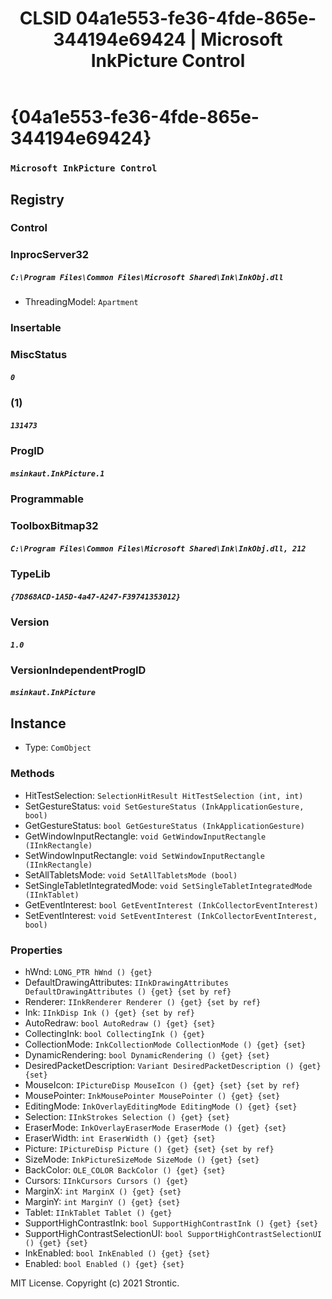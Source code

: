 ﻿---
title: "CLSID 04a1e553-fe36-4fde-865e-344194e69424 | Microsoft InkPicture Control"
excerpt: What is COM-Object CLSID 04a1e553-fe36-4fde-865e-344194e69424?
---

# {04a1e553-fe36-4fde-865e-344194e69424}

### `Microsoft InkPicture Control`

## Registry


### Control


### InprocServer32

##### `C:\Program Files\Common Files\Microsoft Shared\Ink\InkObj.dll`
* ThreadingModel: `Apartment`

### Insertable


### MiscStatus

##### `0`

### (1)

##### `131473`

### ProgID

##### `msinkaut.InkPicture.1`

### Programmable


### ToolboxBitmap32

##### `C:\Program Files\Common Files\Microsoft Shared\Ink\InkObj.dll, 212`

### TypeLib

##### `{7D868ACD-1A5D-4a47-A247-F39741353012}`

### Version

##### `1.0`

### VersionIndependentProgID

##### `msinkaut.InkPicture`

## Instance

* Type: `ComObject`

### Methods

* HitTestSelection: `SelectionHitResult HitTestSelection (int, int)`
* SetGestureStatus: `void SetGestureStatus (InkApplicationGesture, bool)`
* GetGestureStatus: `bool GetGestureStatus (InkApplicationGesture)`
* GetWindowInputRectangle: `void GetWindowInputRectangle (IInkRectangle)`
* SetWindowInputRectangle: `void SetWindowInputRectangle (IInkRectangle)`
* SetAllTabletsMode: `void SetAllTabletsMode (bool)`
* SetSingleTabletIntegratedMode: `void SetSingleTabletIntegratedMode (IInkTablet)`
* GetEventInterest: `bool GetEventInterest (InkCollectorEventInterest)`
* SetEventInterest: `void SetEventInterest (InkCollectorEventInterest, bool)`

### Properties

* hWnd: `LONG_PTR hWnd () {get} `
* DefaultDrawingAttributes: `IInkDrawingAttributes DefaultDrawingAttributes () {get} {set by ref}`
* Renderer: `IInkRenderer Renderer () {get} {set by ref}`
* Ink: `IInkDisp Ink () {get} {set by ref}`
* AutoRedraw: `bool AutoRedraw () {get} {set} `
* CollectingInk: `bool CollectingInk () {get} `
* CollectionMode: `InkCollectionMode CollectionMode () {get} {set} `
* DynamicRendering: `bool DynamicRendering () {get} {set} `
* DesiredPacketDescription: `Variant DesiredPacketDescription () {get} {set} `
* MouseIcon: `IPictureDisp MouseIcon () {get} {set} {set by ref}`
* MousePointer: `InkMousePointer MousePointer () {get} {set} `
* EditingMode: `InkOverlayEditingMode EditingMode () {get} {set} `
* Selection: `IInkStrokes Selection () {get} {set} `
* EraserMode: `InkOverlayEraserMode EraserMode () {get} {set} `
* EraserWidth: `int EraserWidth () {get} {set} `
* Picture: `IPictureDisp Picture () {get} {set} {set by ref}`
* SizeMode: `InkPictureSizeMode SizeMode () {get} {set} `
* BackColor: `OLE_COLOR BackColor () {get} {set} `
* Cursors: `IInkCursors Cursors () {get} `
* MarginX: `int MarginX () {get} {set} `
* MarginY: `int MarginY () {get} {set} `
* Tablet: `IInkTablet Tablet () {get} `
* SupportHighContrastInk: `bool SupportHighContrastInk () {get} {set} `
* SupportHighContrastSelectionUI: `bool SupportHighContrastSelectionUI () {get} {set} `
* InkEnabled: `bool InkEnabled () {get} {set} `
* Enabled: `bool Enabled () {get} {set} `

MIT License. Copyright (c) 2021 Strontic.


